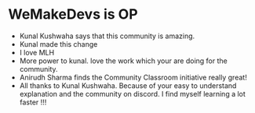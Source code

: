 # WeMakeDevs is OP

- Kunal Kushwaha says that this community is amazing.
- Kunal made this change
- I love MLH
- More power to kunal. love the work which your are doing for the community.
- Anirudh Sharma finds the Community Classroom initiative really great!
- All thanks to Kunal Kushwaha. Because of your easy to understand explanation and the community on discord. I find myself learning a lot faster !!!
